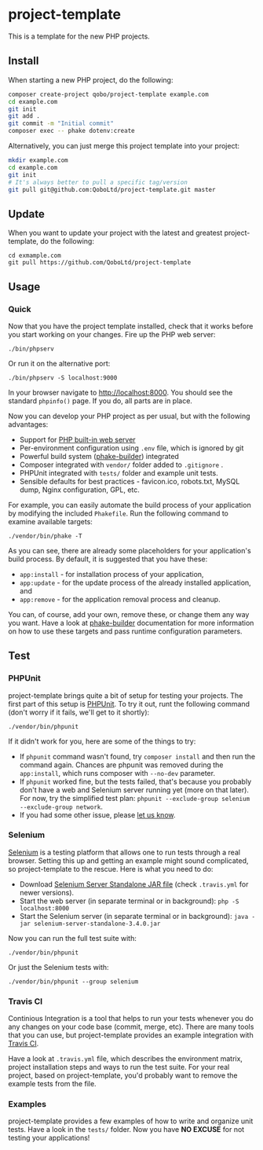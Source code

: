 project-template
================

This is a template for the new PHP projects.

Install
-------

When starting a new PHP project, do the following:

```bash
composer create-project qobo/project-template example.com
cd example.com
git init
git add .
git commit -m "Initial commit"
composer exec -- phake dotenv:create
```

Alternatively, you can just merge this project template
into your project:

```bash
mkdir example.com
cd example.com
git init
# It's always better to pull a specific tag/version
git pull git@github.com:QoboLtd/project-template.git master
```

Update
------

When you want to update your project with the latest
and greatest project-template, do the following:

```
cd exmample.com
git pull https://github.com/QoboLtd/project-template
```


Usage
-----

### Quick

Now that you have the project template installed, check that it works
before you start working on your changes.  Fire up the PHP web server:

```
./bin/phpserv
```

Or run it on the alternative port:

```
./bin/phpserv -S localhost:9000
```

In your browser navigate to [http://localhost:8000](http://localhost:8000).
You should see the standard `phpinfo()` page.  If you do, all parts
are in place.


Now you can develop your PHP project as per usual, but with the following
advantages:

* Support for [PHP built-in web server](http://php.net/manual/en/features.commandline.webserver.php)
* Per-environment configuration using `.env` file, which is ignored by git
* Powerful build system ([phake-builder](https://github.com/QoboLtd/phake-builder)) integrated
* Composer integrated with `vendor/` folder added to `.gitignore` .
* PHPUnit integrated with `tests/` folder and example unit tests.
* Sensible defaults for best practices - favicon.ico, robots.txt, MySQL dump, Nginx configuration, GPL, etc.

For example, you can easily automate the build process of your application
by modifying the included `Phakefile`.  Run the following command to examine
available targets:

```
./vendor/bin/phake -T
```

As you can see, there are already some placeholders for your application's build
process.  By default, it is suggested that you have these:

* `app:install` - for installation process of your application,
* `app:update` - for the update process of the already installed application, and
* `app:remove` - for the application removal process and cleanup.

You can, of course, add your own, remove these, or change them any way you want.  Have a look at
[phake-builder](https://github.com/QoboLtd/phake-builder) documentation for more information on how
to use these targets and pass runtime configuration parameters.


Test
----

### PHPUnit

project-template brings quite a bit of setup for testing your projects.  The
first part of this setup is [PHPUnit](https://phpunit.de/).  To try it out,
runt the following command (don't worry if it fails, we'll get to it shortly):

```
./vendor/bin/phpunit
```

If it didn't work for you, here are some of the things to try:

* If `phpunit` command wasn't found, try `composer install` and then run the command again.  Chances are phpunit was removed during the `app:install`, which runs composer with `--no-dev` parameter.
* If `phpunit` worked fine, but the tests failed, that's because you probably don't have a web and Selenium server running yet (more on that later).  For now, try the simplified test plan: `phpunit --exclude-group selenium --exclude-group network`.
* If you had some other issue, please [let us know](https://github.com/QoboLtd/project-template/issues/new).

### Selenium

[Selenium](http://www.seleniumhq.org/) is a testing platform that allows one to run tests through a real browser.
Setting this up and getting an example might sound complicated, so project-template
to the rescue.  Here is what you need to do:

* Download [Selenium Server Standalone JAR file](https://selenium-release.storage.googleapis.com/3.4/selenium-server-standalone-3.4.0.jar) (check `.travis.yml` for newer versions).
* Start the web server (in separate terminal or in background): `php -S localhost:8000`
* Start the Selenium server (in separate terminal or in background): `java -jar selenium-server-standalone-3.4.0.jar`

Now you can run the full test suite with:

```
./vendor/bin/phpunit
```

Or just the Selenium tests with:

```
./vendor/bin/phpunit --group selenium
```

### Travis CI

Continious Integration is a tool that helps to run your tests whenever you do any
changes on your code base (commit, merge, etc).  There are many tools that you can
use, but project-template provides an example integration with [Travis CI](https://travis-ci.org/).

Have a look at `.travis.yml` file, which describes the environment matrix, project installation
steps and ways to run the test suite.  For your real project, based on project-template, you'd probably
want to remove the example tests from the file.

### Examples

project-template provides a few examples of how to write and organize unit tests.  Have a look
in the `tests/` folder.  Now you have **NO EXCUSE** for not testing your applications!



